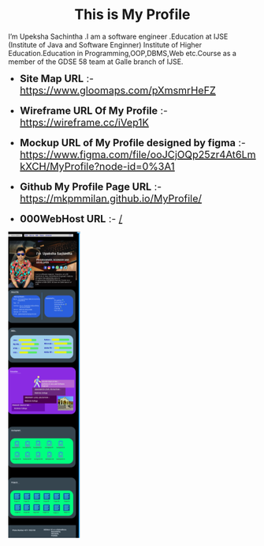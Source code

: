 <h1 style="text-align: center">This is My Profile</h1>
 <p>
 I’m  Upeksha Sachintha .I am a software engineer .Education at IJSE (Institute of Java and Software Enginner) Institute of Higher Education.Education in 
 Programming,OOP,DBMS,Web etc.Course as a member of the GDSE 58 team at Galle branch of IJSE.
 </p>
 <ul>
<li style="font-size: 20px"><b>Site Map URL</b> :- <a href="https://www.gloomaps.com/ErzJGbGMdM" target="_blank">https://www.gloomaps.com/pXmsmrHeFZ</a></li>
 <br>
 <li style="font-size: 20px"><b>Wireframe URL Of My Profile</b> :- <a href="https://wireframe.cc/gzpcW7" target="_blank">https://wireframe.cc/iVep1K</a></li>
 <br>
 <li style="font-size: 20px"><b>Mockup URL of My Profile designed by figma</b> :- <a href="https://www.figma.com/file/i9QFNhyyuGIzQNzAuFmqz3/My-Profile?node-id=0%3A1" target="_blank">https://www.figma.com/file/ooJCjOQp25zr4At6LmkXCH/MyProfile?node-id=0%3A1</a></li>
 <br>
 <li style="font-size: 20px"><b>Github My Profile Page URL</b> :- <a href="https://upeksha1214.github.io/MyProfile/" target="_blank">https://mkpmmilan.github.io/MyProfile/</a></li>
 <br>
 <li style="font-size: 20px"><b>000WebHost URL</b> :- <a href="" target="_blank">/</a></li>
 </ul>
 

![Image of ](myprojects/assets/image/ddd.png)